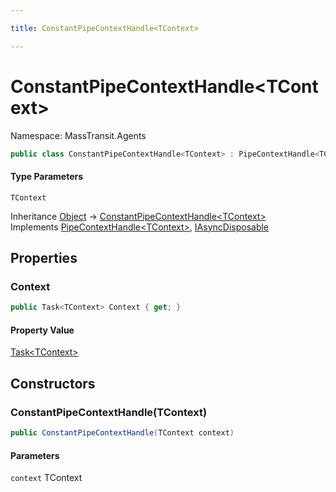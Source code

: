 ```yaml
---

title: ConstantPipeContextHandle<TContext>

---
```


# ConstantPipeContextHandle\<TContext\>

Namespace: MassTransit.Agents

```csharp
public class ConstantPipeContextHandle<TContext> : PipeContextHandle<TContext>, IAsyncDisposable
```

#### Type Parameters

`TContext`<br/>

Inheritance [Object](https://learn.microsoft.com/en-us/dotnet/api/system.object) → [ConstantPipeContextHandle\<TContext\>](../masstransit-agents/constantpipecontexthandle-1)<br/>
Implements [PipeContextHandle\<TContext\>](../masstransit/pipecontexthandle-1), [IAsyncDisposable](https://learn.microsoft.com/en-us/dotnet/api/system.iasyncdisposable)

## Properties

### **Context**

```csharp
public Task<TContext> Context { get; }
```

#### Property Value

[Task\<TContext\>](https://learn.microsoft.com/en-us/dotnet/api/system.threading.tasks.task-1)<br/>

## Constructors

### **ConstantPipeContextHandle(TContext)**

```csharp
public ConstantPipeContextHandle(TContext context)
```

#### Parameters

`context` TContext<br/>
